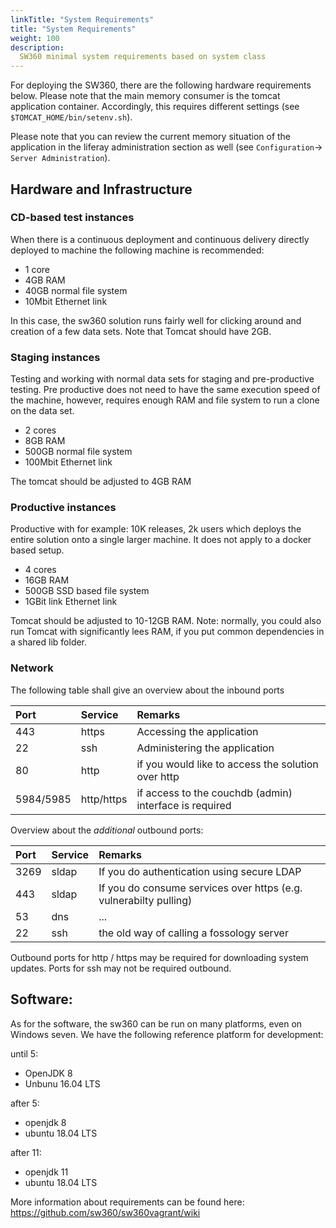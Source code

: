```yaml
---
linkTitle: "System Requirements"
title: "System Requirements"
weight: 100
description: 
  SW360 minimal system requirements based on system class
---
```


For deploying the SW360, there are the following hardware requirements below. Please note that the main memory consumer is the tomcat application container. Accordingly, this requires different settings (see `$TOMCAT_HOME/bin/setenv.sh`).

Please note that you can review the current memory situation of the application in the liferay administration section as well (see `Configuration`-> `Server Administration`).

## Hardware and Infrastructure

### CD-based test instances

When there is a continuous deployment and continuous delivery directly deployed to machine the following machine is recommended:

* 1 core
* 4GB RAM
* 40GB normal file system
* 10Mbit Ethernet link

In this case, the sw360 solution runs fairly well for clicking around and creation of a few data sets. Note that Tomcat should have 2GB.

### Staging instances

Testing and working with normal data sets for staging and pre-productive testing. Pre productive does not need to have the same execution speed of the machine, however, requires enough RAM and file system to run a clone on the data set.

* 2 cores
* 8GB RAM
* 500GB normal file system
* 100Mbit Ethernet link

The tomcat should be adjusted to 4GB RAM

### Productive instances

Productive with for example: 10K releases, 2k users which deploys the entire solution onto a single larger machine. It does not apply to a docker based setup.

* 4 cores
* 16GB RAM
* 500GB SSD based file system
* 1GBit link Ethernet link

Tomcat should be adjusted to 10-12GB RAM. Note: normally, you could also run Tomcat with significantly lees RAM, if you put common dependencies in a shared lib folder.

### Network

The following table shall give an overview about the inbound ports

| Port | Service | Remarks|
|:-----------|:------------|:------------|
| 443 | https | Accessing the application |
| 22  | ssh | Administering the application |
| 80 | http | if you would like to access the solution over http |
| 5984/5985 | http/https | if access to the couchdb (admin) interface is required |

Overview about the *additional* outbound ports:

| Port | Service | Remarks|
|:-----------|:------------|:------------|
| 3269 | sldap | If you do authentication using secure LDAP |
| 443 | sldap | If you do consume services over https (e.g. vulnerabilty pulling) |
| 53 | dns | ... |
| 22 | ssh | the old way of calling a fossology server |

Outbound ports for http / https may be required for downloading system updates. Ports for ssh may not be required outbound.

## Software:

As for the software, the sw360 can be run on many platforms, even on Windows seven. We have the following reference platform for development:

until 5:

* OpenJDK 8
* Unbunu 16.04 LTS

after 5:

* openjdk 8
* ubuntu 18.04 LTS

after 11:

* openjdk 11
* ubuntu 18.04 LTS

More information about requirements can be found here: https://github.com/sw360/sw360vagrant/wiki
